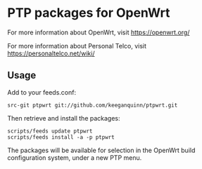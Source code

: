 PTP packages for OpenWrt
========================

For more information about OpenWrt, visit https://openwrt.org/

For more information about Personal Telco, visit https://personaltelco.net/wiki/

Usage
-----

Add to your feeds.conf:

    src-git ptpwrt git://github.com/keeganquinn/ptpwrt.git

Then retrieve and install the packages:

    scripts/feeds update ptpwrt
    scripts/feeds install -a -p ptpwrt

The packages will be available for selection in the OpenWrt build configuration
system, under a new PTP menu.

